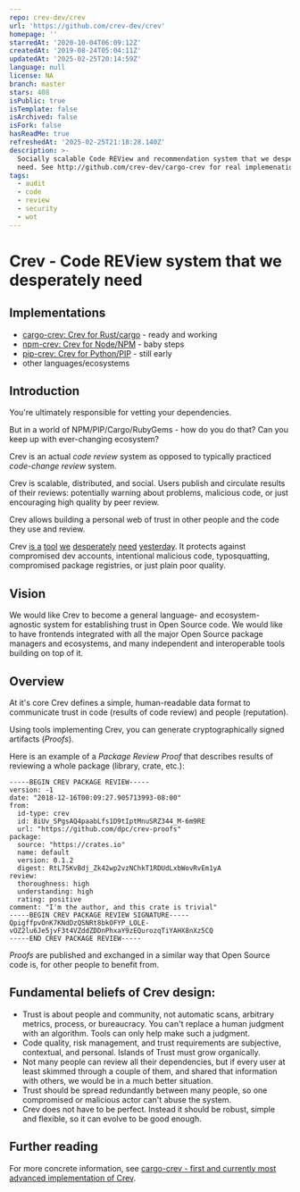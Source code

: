 ```yaml
---
repo: crev-dev/crev
url: 'https://github.com/crev-dev/crev'
homepage: ''
starredAt: '2020-10-04T06:09:12Z'
createdAt: '2019-08-24T05:04:11Z'
updatedAt: '2025-02-25T20:14:59Z'
language: null
license: NA
branch: master
stars: 408
isPublic: true
isTemplate: false
isArchived: false
isFork: false
hasReadMe: true
refreshedAt: '2025-02-25T21:18:28.140Z'
description: >-
  Socially scalable Code REView and recommendation system that we desperately
  need. See http://github.com/crev-dev/cargo-crev for real implemenation.
tags:
  - audit
  - code
  - review
  - security
  - wot
---
```


# Crev - Code REView system that we desperately need

## Implementations

* [cargo-crev: Crev for Rust/cargo](https://github.com/crev-dev/cargo-crev) - ready and working
* [npm-crev: Crev for Node/NPM](https://www.npmjs.com/package/crev) - baby steps
* [pip-crev: Crev for Python/PIP](https://github.com/crev-dev/pip-crev) - still early
* other languages/ecosystems 

## Introduction

You're ultimately responsible for vetting your dependencies.

But in a world of NPM/PIP/Cargo/RubyGems - how do you do that? Can you keep up with ever-changing ecosystem?

Crev is an actual *code review* system as opposed to typically practiced *code-change review* system.

Crev is scalable, distributed, and social. Users publish and circulate results of their reviews: potentially warning about problems, malicious code, or just encouraging high quality by peer review.

Crev allows building a personal web of trust in other people and the code they use and review.

Crev [is a][f] [tool][e] [we][d] [desperately][c] [need][b] [yesterday][a]. It protects against compromised dev accounts, intentional malicious code, typosquatting, compromised package registries, or just plain poor quality.

[a]: https://www.csoonline.com/article/3214624/security/malicious-code-in-the-node-js-npm-registry-shakes-open-source-trust-model.html

[b]: https://thenewstack.io/npm-attackers-sneak-a-backdoor-into-node-js-deployments-through-dependencies/

[c]: https://news.ycombinator.com/item?id=17513709

[c]: https://www.theregister.co.uk/2018/11/26/npm_repo_bitcoin_stealer/

[d]: https://www.zdnet.com/article/twelve-malicious-python-libraries-found-and-removed-from-pypi/

[e]: https://www.itnews.com.au/news/rubygems-in-recovery-mode-after-site-hack-330819

[f]: https://users.rust-lang.org/t/security-advisory-for-crates-io-2017-09-19/12960

## Vision

We would like Crev to become a general language- and ecosystem-agnostic
system for establishing trust in Open Source code. We would like to have
frontends integrated with all the major Open Source package managers and ecosystems,
and many independent and interoperable tools building on top of it.

## Overview

At it's core Crev defines a simple, human-readable data format to communicate
trust in code (results of code review) and people (reputation).

Using tools implementing Crev, you can generate cryptographically signed artifacts (*Proofs*).

Here is an example of a *Package Review Proof* that describes results of reviewing a whole package (library, crate, etc.):

```
-----BEGIN CREV PACKAGE REVIEW-----
version: -1
date: "2018-12-16T00:09:27.905713993-08:00"
from:
  id-type: crev
  id: 8iUv_SPgsAQ4paabLfs1D9tIptMnuSRZ344_M-6m9RE
  url: "https://github.com/dpc/crev-proofs"
package:
  source: "https://crates.io"
  name: default
  version: 0.1.2
  digest: RtL75KvBdj_Zk42wp2vzNChkT1RDUdLxbWovRvEm1yA
review:
  thoroughness: high
  understanding: high
  rating: positive
comment: "I'm the author, and this crate is trivial"
-----BEGIN CREV PACKAGE REVIEW SIGNATURE-----
QpigffpvOnK7KNdDzQSNRt8bkOFYP_LOLE-vOZ2lu6Je5jvF3t4VZddZDDnPhxaY9zEQurozqTiYAHX8nXz5CQ
-----END CREV PACKAGE REVIEW-----
```

*Proofs* are published and exchanged in a similar way that Open Source code is, for other people to benefit from.

## Fundamental beliefs of Crev design:

* Trust is about people and community, not automatic scans,
  arbitrary metrics, process, or bureaucracy. You can't replace a human judgment
  with an algorithm. Tools can only help make such a judgment.
* Code quality, risk management, and trust requirements are subjective, contextual, and personal.
  Islands of Trust must grow organically.
* Not many people can review all their dependencies, but if every user
  at least skimmed through a couple of them, and shared that information with
  others, we would be in a much better situation.
* Trust should be spread redundantly between many people, so one compromised or malicious
  actor can't abuse the system.
* Crev does not have to be perfect. Instead it should be robust, simple and flexible, so
  it can evolve to be good enough.

## Further reading

For more concrete information, see [cargo-crev - first and currently most advanced implementation of Crev](https://github.com/crev-dev/cargo-crev).
